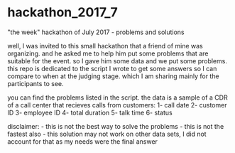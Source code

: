 # hackathon_2017_7
"the week" hackathon of July 2017 - problems and solutions

well, I was invited to this small hackathon that a friend of mine was organizing. and he asked me to help him put some problems that are suitable for the event. so I gave him some data and we put some problems.
this repo is dedicated to the script I wrote to get some answers so I can compare to when at the judging stage. which I am sharing mainly for the participants to see.

you can find the problems listed in the script.
the data is a sample of a CDR of a call center that recieves calls from customers:
1- call date
2- customer ID
3- employee ID
4- total duration
5- talk time
6- status

disclaimer: - this is not the best way to solve the problems
            - this is not the fastest also
            - this solution may not work on other data sets, I did not account for that as my needs were the final answer

